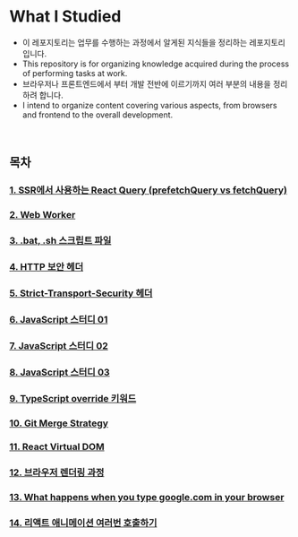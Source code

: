# What I Studied

- 이 레포지토리는 업무를 수행하는 과정에서 알게된 지식들을 정리하는 레포지토리입니다.
- This repository is for organizing knowledge acquired during the process of performing tasks at work.
- 브라우저나 프론트엔드에서 부터 개발 전반에 이르기까지 여러 부분의 내용을 정리하려 합니다.
- I intend to organize content covering various aspects, from browsers and frontend to the overall development.

<br />

## 목차

### [1. SSR에서 사용하는 React Query (prefetchQuery vs fetchQuery)](https://github.com/muilyang12/what_i_studied/blob/main/01-react-query-ssr.md)

### [2. Web Worker](https://github.com/muilyang12/what_i_studied/blob/main/02-web-worker.md)

### [3. .bat, .sh 스크립트 파일](https://github.com/muilyang12/what_i_studied/blob/main/03-script-file.md)

### [4. HTTP 보안 헤더](https://github.com/muilyang12/what_i_studied/blob/main/04-http-security-header.md)

### [5. Strict-Transport-Security 헤더](https://github.com/muilyang12/what_i_studied/blob/main/05-strict-transport-security-header.md)

### [6. JavaScript 스터디 01](https://github.com/muilyang12/what_i_studied/blob/main/06-javascript-study-01.md)

### [7. JavaScript 스터디 02](https://github.com/muilyang12/what_i_studied/blob/main/07-javascript-study-02.md)

### [8. JavaScript 스터디 03](https://github.com/muilyang12/what_i_studied/blob/main/08-javascript-study-03.md)

### [9. TypeScript override 키워드](https://github.com/muilyang12/what_i_studied/blob/main/09-typescrpt-override.md)

### [10. Git Merge Strategy](https://github.com/muilyang12/what_i_studied/blob/main/10-git-merge-strategy.md)

### [11. React Virtual DOM](https://github.com/muilyang12/what_i_studied/blob/main/11-react-virtual-dom.md)

### [12. 브라우저 렌더링 과정](https://github.com/muilyang12/what_i_studied/blob/main/12-browser-rendering.md)

### [13. What happens when you type google.com in your browser](https://github.com/muilyang12/what_i_studied/blob/main/13-what-happens-when-type-in-browser.md)

### [14. 리액트 애니메이션 여러번 호출하기](https://github.com/muilyang12/what_i_studied/blob/main/14-react-how-to-retrigger-animation.md)
